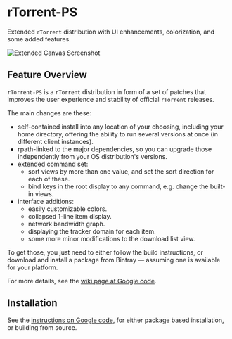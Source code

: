 rTorrent-PS
===========

Extended `rTorrent` distribution with UI enhancements, colorization, and some added features.

![Extended Canvas Screenshot](http://i.imgur.com/B9qll.png)


## Feature Overview

`rTorrent-PS` is a `rTorrent` distribution in form of a set of patches 
that improves the user experience and stability of official `rTorrent` releases.

The main changes are these:

  * self-contained install into any location of your choosing, including your home directory, offering the ability to run several versions at once (in different client instances).
  * rpath-linked to the major dependencies, so you can upgrade those independently from your OS distribution's versions.
  * extended command set:
    * sort views by more than one value, and set the sort direction for each of these.
    * bind keys in the root display to any command, e.g. change the built-in views.
  * interface additions:
    * easily customizable colors.
    * collapsed 1-line item display.
    * network bandwidth graph.
    * displaying the tracker domain for each item.
    * some more minor modifications to the download list view. 

To get those, you just need to either follow the build instructions, or download and install a package from Bintray — assuming one is available for your platform. 


For more details, see the [wiki page at Google code](https://code.google.com/p/pyroscope/wiki/RtorrentExtended).


## Installation

See the [instructions on Google code](https://code.google.com/p/pyroscope/wiki/DebianInstallFromSource#rTorrent_installation), for either package based installation, or building from source.
